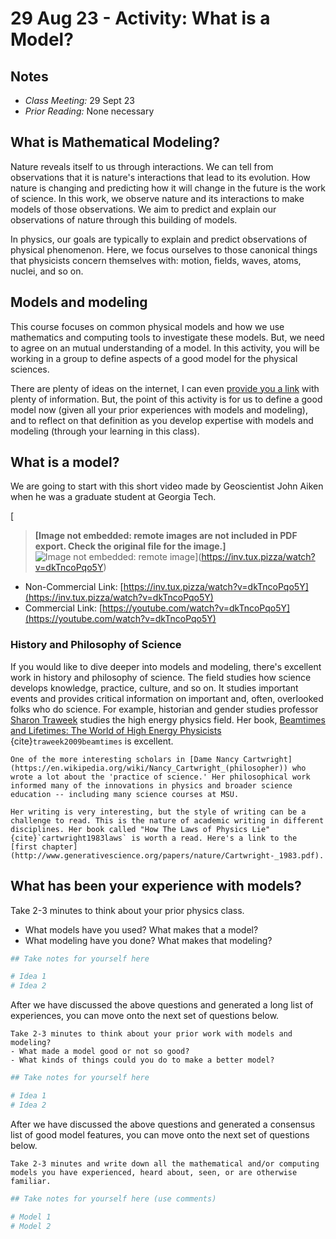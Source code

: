 # 29 Aug 23 - Activity: What is a Model?

## Notes
- *Class Meeting:* 29 Sept 23
- *Prior Reading:* None necessary

##  What is Mathematical Modeling?

Nature reveals itself to us through interactions. We can tell from observations that it is nature's interactions that lead to its evolution. How nature is changing and predicting how it will change in the future is the work of science. In this work, we observe nature and its interactions to make models of those observations. We aim to predict and explain our observations of nature through this building of models.

In physics, our goals are typically to explain and predict observations of physical phenomenon. Here, we focus ourselves to those canonical things that physicists concern themselves with: motion, fields, waves, atoms, nuclei, and so on. 

## Models and modeling

This course focuses on common physical models and how we use mathematics and computing tools to investigate these models. But, we need to agree on an mutual understanding of a model. In this activity, you will be working in a group to define aspects of a good model for the physical sciences. 

There are plenty of ideas on the internet, I can even [provide you a link](https://bfy.tw/TUdA) with plenty of information. But, the point of this activity is for us to define a good model now (given all your prior experiences with models and modeling), and to reflect on that definition as you develop expertise with models and modeling (through your learning in this class).

## What is a model?
We are going to start with this short video made by Geoscientist John Aiken when he was a graduate student at Georgia Tech.

[
> **[Image not embedded: remote images are not included in PDF export. Check the original file for the image.]**
![Image not embedded: remote image](https://markdown-videos-api.jorgenkh.no/youtube/dkTncoPqo5Y?width=720&height=405)](https://inv.tux.pizza/watch?v=dkTncoPqo5Y)
- Non-Commercial Link: [https://inv.tux.pizza/watch?v=dkTncoPqo5Y](https://inv.tux.pizza/watch?v=dkTncoPqo5Y)
- Commercial Link: [https://youtube.com/watch?v=dkTncoPqo5Y](https://youtube.com/watch?v=dkTncoPqo5Y)

### History and Philosophy of Science
If you would like to dive deeper into models and modeling, there's excellent work in history and philosophy of science. The field studies how science develops knowledge, practice, culture, and so on. It studies important events and provides critical information on important and, often, overlooked folks who do science. For example, historian and gender studies professor [Sharon Traweek](https://en.wikipedia.org/wiki/Sharon_Traweek) studies the high energy physics field. Her book, [Beamtimes and Lifetimes: The World of High Energy Physicists](https://en.wikipedia.org/wiki/Beamtimes_and_Lifetimes) {cite}`traweek2009beamtimes` is excellent.

```{admonition} Dame Nancy Cartwright (philosopher of science)
One of the more interesting scholars in [Dame Nancy Cartwright](https://en.wikipedia.org/wiki/Nancy_Cartwright_(philosopher)) who wrote a lot about the 'practice of science.' Her philosophical work informed many of the innovations in physics and broader science education -- including many science courses at MSU. 

Her writing is very interesting, but the style of writing can be a challenge to read. This is the nature of academic writing in different disciplines. Her book called "How The Laws of Physics Lie" {cite}`cartwright1983laws` is worth a read. Here's a link to the [first chapter](http://www.generativescience.org/papers/nature/Cartwright-_1983.pdf).
```

## What has been your experience with models?

Take 2-3 minutes to think about your prior physics class.
- What models have you used? What makes that a model?
- What modeling have you done? What makes that modeling?


```python
## Take notes for yourself here

# Idea 1
# Idea 2
```

After we have discussed the above questions and generated a long list of experiences, you can move onto the next set of questions below.

```{toggle}
Take 2-3 minutes to think about your prior work with models and modeling?
- What made a model good or not so good?
- What kinds of things could you do to make a better model? 
```


```python
## Take notes for yourself here

# Idea 1
# Idea 2
```

After we have discussed the above questions and generated a consensus list of good model features, you can move onto the next set of questions below.

```{toggle}
Take 2-3 minutes and write down all the mathematical and/or computing models you have experienced, heard about, seen, or are otherwise familiar.
```



```python
## Take notes for yourself here (use comments)

# Model 1
# Model 2
```
